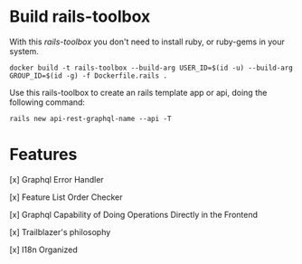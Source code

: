 # Build rails-toolbox

With this _rails-toolbox_ you don't need to install ruby, or ruby-gems in your system.

`docker build -t rails-toolbox --build-arg USER_ID=$(id -u) --build-arg GROUP_ID=$(id -g) -f Dockerfile.rails .`

Use this rails-toolbox to create an rails template app or api, doing the following command:

`rails new api-rest-graphql-name --api -T`

# Features

[x] Graphql Error Handler

[x] Feature List Order Checker

[x] Graphql Capability of Doing Operations Directly in the Frontend

[x] Trailblazer's philosophy

[x] I18n Organized
